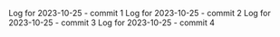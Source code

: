Log for 2023-10-25 - commit 1
Log for 2023-10-25 - commit 2
Log for 2023-10-25 - commit 3
Log for 2023-10-25 - commit 4
